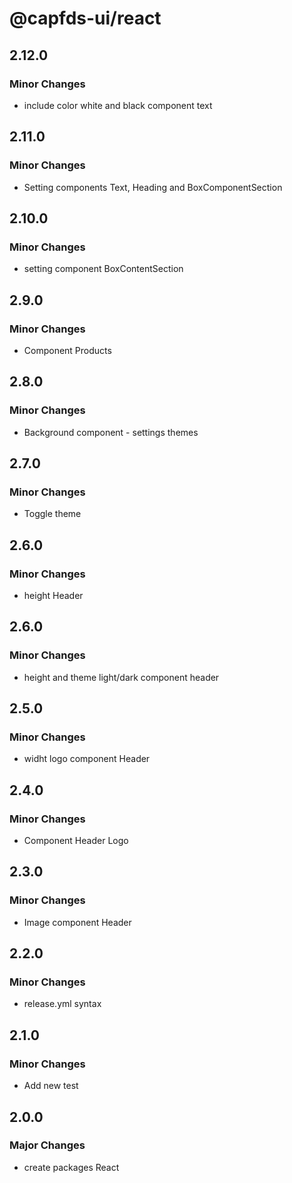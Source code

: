 # @capfds-ui/react

## 2.12.0

### Minor Changes

- include color white and black component text

## 2.11.0

### Minor Changes

- Setting components Text, Heading and BoxComponentSection

## 2.10.0

### Minor Changes

- setting component BoxContentSection

## 2.9.0

### Minor Changes

- Component Products

## 2.8.0

### Minor Changes

- Background component - settings themes

## 2.7.0

### Minor Changes

- Toggle theme

## 2.6.0

### Minor Changes

- height Header

## 2.6.0

### Minor Changes

- height and theme light/dark component header

## 2.5.0

### Minor Changes

- widht logo component Header

## 2.4.0

### Minor Changes

- Component Header Logo

## 2.3.0

### Minor Changes

- Image component Header

## 2.2.0

### Minor Changes

- release.yml syntax

## 2.1.0

### Minor Changes

- Add new test

## 2.0.0

### Major Changes

- create packages React
